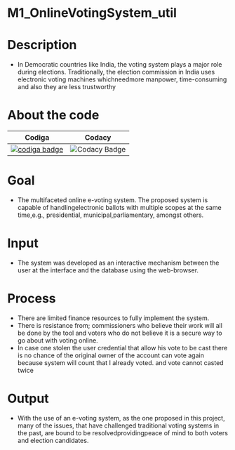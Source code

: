 # M1_OnlineVotingSystem_util
# Description
* In Democratic countries like India, the voting system plays a major role during elections. Traditionally, the election commission in India uses electronic voting machines whichneedmore manpower, time-consuming and also they are less trustworthy
# About the code
|Codiga|Codacy|
|------|------|
|<a href="https://app.codiga.io/public/user/github/Jampaniyaswanthraja"><img src="https://api.codiga.io/public/badge/user/github/Jampaniyaswanthraja?style=light" alt="codiga badge" /></a>|![Codacy Badge](https://app.codacy.com/project/badge/Grade/bd313ddce3f248e88e47f87395270511)|
# Goal
* The multifaceted online e-voting system. The proposed system is capable of handlingelectronic ballots with multiple scopes at the same time,e.g., presidential, municipal,parliamentary, amongst others.
# Input
* The system was developed as an interactive mechanism between the user at the interface and the database using the web-browser.
# Process
* There are limited finance resources to fully implement the system.
* There is resistance from; commissioners who believe their work will all be done by the tool and voters who do not believe it is a secure way to go about with voting online.
* In case one stolen the user credential that allow his vote to be cast there is no chance of the original owner of the account can vote again because system will count that I already voted.
and vote cannot casted twice 
# Output
* With the use of an e-voting system, as the one proposed in this project, many of the issues, that have challenged traditional voting systems in the past, are bound to be resolvedprovidingpeace of mind to both voters and election candidates.
